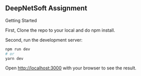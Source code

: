 ## DeepNetSoft Assignment

Getting Started

First, Clone the repo to your local and do npm install.

Second, run the development server:

```bash
npm run dev
# or
yarn dev
```

Open [http://localhost:3000](http://localhost:3000) with your browser to see the result.

